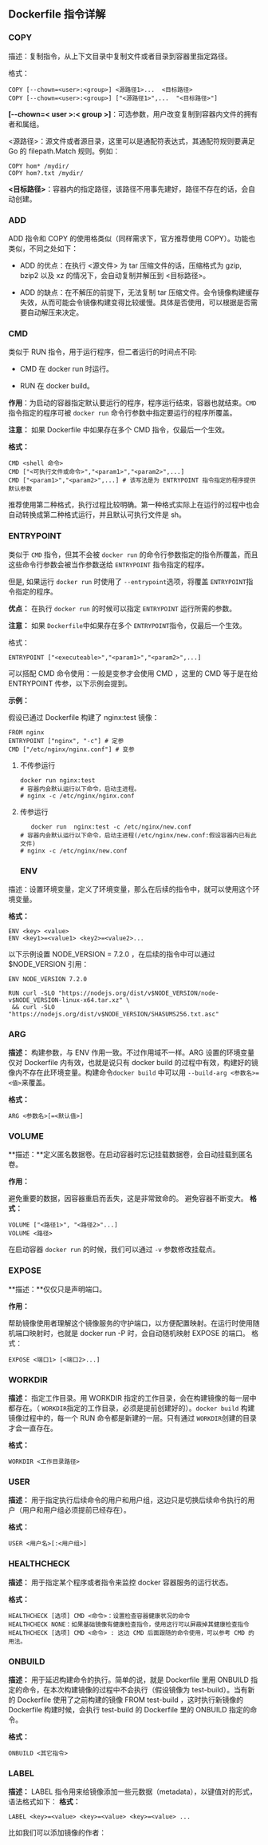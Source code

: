 ## Dockerfile 指令详解

### COPY

描述：复制指令，从上下文目录中复制文件或者目录到容器里指定路径。

格式：

```shell
COPY [--chown=<user>:<group>] <源路径1>...  <目标路径>
COPY [--chown=<user>:<group>] ["<源路径1>",...  "<目标路径>"]
```

**[--chown=< user >:< group >]**：可选参数，用户改变复制到容器内文件的拥有者和属组。

<源路径>：源文件或者源目录，这里可以是通配符表达式，其通配符规则要满足 Go 的 filepath.Match 规则。例如：

```shell
COPY hom* /mydir/
COPY hom?.txt /mydir/
```

**<目标路径>**：容器内的指定路径，该路径不用事先建好，路径不存在的话，会自动创建。

### ADD

ADD 指令和 COPY 的使用格类似（同样需求下，官方推荐使用 COPY）。功能也类似，不同之处如下：

- ADD 的优点：在执行 <源文件> 为 tar 压缩文件的话，压缩格式为 gzip, bzip2 以及 xz 的情况下，会自动复制并解压到 <目标路径>。

- ADD 的缺点：在不解压的前提下，无法复制 tar 压缩文件。会令镜像构建缓存失效，从而可能会令镜像构建变得比较缓慢。具体是否使用，可以根据是否需要自动解压来决定。

### CMD

类似于 RUN 指令，用于运行程序，但二者运行的时间点不同:

- CMD 在 docker run 时运行。

- RUN 在 docker build。

**作用**：为启动的容器指定默认要运行的程序，程序运行结束，容器也就结束。`CMD` 指令指定的程序可被 `docker run` 命令行参数中指定要运行的程序所覆盖。

**注意：** 如果 Dockerfile 中如果存在多个 CMD 指令，仅最后一个生效。

**格式：**

```shell
CMD <shell 命令> 
CMD ["<可执行文件或命令>","<param1>","<param2>",...] 
CMD ["<param1>","<param2>",...] # 该写法是为 ENTRYPOINT 指令指定的程序提供默认参数
```

推荐使用第二种格式，执行过程比较明确。第一种格式实际上在运行的过程中也会自动转换成第二种格式运行，并且默认可执行文件是 sh。

### ENTRYPOINT

类似于 `CMD` 指令，但其不会被 `docker run` 的命令行参数指定的指令所覆盖，而且这些命令行参数会被当作参数送给 `ENTRYPOINT` 指令指定的程序。

但是, 如果运行 `docker run` 时使用了 `--entrypoint`选项，将覆盖 `ENTRYPOINT`指令指定的程序。

**优点：** 在执行 `docker run` 的时候可以指定 `ENTRYPOINT` 运行所需的参数。

**注意：** 如果 `Dockerfile`中如果存在多个 `ENTRYPOINT`指令，仅最后一个生效。

格式：

```shell
ENTRYPOINT ["<executeable>","<param1>","<param2>",...]
```

可以搭配 CMD 命令使用：一般是变参才会使用 CMD ，这里的 CMD 等于是在给 ENTRYPOINT 传参，以下示例会提到。

**示例：**

假设已通过 Dockerfile 构建了 nginx:test 镜像：

```shell
FROM nginx
ENTRYPOINT ["nginx", "-c"] # 定参
CMD ["/etc/nginx/nginx.conf"] # 变参
```

1. 不传参运行
   
   ```shell
   docker run nginx:test
   # 容器内会默认运行以下命令，启动主进程。
   # nginx -c /etc/nginx/nginx.conf
   ```

2. 传参运行
   
   ```shell
      docker run  nginx:test -c /etc/nginx/new.conf
   # 容器内会默认运行以下命令，启动主进程(/etc/nginx/new.conf:假设容器内已有此文件)
   # nginx -c /etc/nginx/new.conf
   ```
   
   ### ENV

描述：设置环境变量，定义了环境变量，那么在后续的指令中，就可以使用这个环境变量。

**格式：**

```shell
ENV <key> <value>
ENV <key1>=<value1> <key2>=<value2>...
```

以下示例设置 NODE_VERSION = 7.2.0 ，在后续的指令中可以通过 $NODE_VERSION 引用：

```shell
ENV NODE_VERSION 7.2.0

RUN curl -SLO "https://nodejs.org/dist/v$NODE_VERSION/node-v$NODE_VERSION-linux-x64.tar.xz" \
 && curl -SLO "https://nodejs.org/dist/v$NODE_VERSION/SHASUMS256.txt.asc"
```

### ARG

**描述：** 构建参数，与 ENV 作用一致。不过作用域不一样。ARG 设置的环境变量仅对 Dockerfile 内有效，也就是说只有 docker build 的过程中有效，构建好的镜像内不存在此环境变量。构建命令`docker build` 中可以用 `--build-arg <参数名>=<值>`来覆盖。

**格式：**

```shell
ARG <参数名>[=<默认值>]
```

### VOLUME

**描述：**定义匿名数据卷。在启动容器时忘记挂载数据卷，会自动挂载到匿名卷。

**作用：**

避免重要的数据，因容器重启而丢失，这是非常致命的。
避免容器不断变大。
**格式：**

```shell
VOLUME ["<路径1>", "<路径2>"...]
VOLUME <路径>
```

在启动容器 `docker run` 的时候，我们可以通过 `-v` 参数修改挂载点。

### EXPOSE

**描述：**仅仅只是声明端口。

**作用：**

帮助镜像使用者理解这个镜像服务的守护端口，以方便配置映射。在运行时使用随机端口映射时，也就是 docker run -P 时，会自动随机映射 EXPOSE 的端口。
格式：

```shell
EXPOSE <端口1> [<端口2>...]
```

### WORKDIR

**描述：** 指定工作目录。用 WORKDIR 指定的工作目录，会在构建镜像的每一层中都存在。（ `WORKDIR`指定的工作目录，必须是提前创建好的）。`docker build` 构建镜像过程中的，每一个 RUN 命令都是新建的一层。只有通过 `WORKDIR`创建的目录才会一直存在。

**格式：**

```shell
WORKDIR <工作目录路径>
```

### USER

**描述：** 用于指定执行后续命令的用户和用户组，这边只是切换后续命令执行的用户（用户和用户组必须提前已经存在）。

**格式：**

```shell
USER <用户名>[:<用户组>]
```

### HEALTHCHECK

**描述：** 用于指定某个程序或者指令来监控 docker 容器服务的运行状态。

**格式：**

```shell
HEALTHCHECK [选项] CMD <命令>：设置检查容器健康状况的命令
HEALTHCHECK NONE：如果基础镜像有健康检查指令，使用这行可以屏蔽掉其健康检查指令
HEALTHCHECK [选项] CMD <命令> : 这边 CMD 后面跟随的命令使用，可以参考 CMD 的用法。
```

### ONBUILD

**描述：** 用于延迟构建命令的执行。简单的说，就是 Dockerfile 里用 ONBUILD 指定的命令，在本次构建镜像的过程中不会执行（假设镜像为 test-build）。当有新的 Dockerfile 使用了之前构建的镜像 FROM test-build ，这时执行新镜像的 Dockerfile 构建时候，会执行 test-build 的 Dockerfile 里的 ONBUILD 指定的命令。

**格式：**

```shell
ONBUILD <其它指令>
```

### LABEL

**描述：** LABEL 指令用来给镜像添加一些元数据（metadata），以键值对的形式，语法格式如下：
**格式：**

```shell
LABEL <key>=<value> <key>=<value> <key>=<value> ...
```

比如我们可以添加镜像的作者：

```shell

```